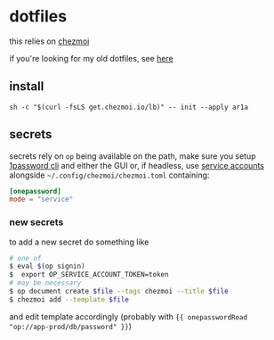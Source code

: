 # dotfiles

this relies on [chezmoi](https://www.chezmoi.io)

if you're looking for my old dotfiles, see [here](https://github.com/ar1a/dotfiles-old)

## install
`sh -c "$(curl -fsLS get.chezmoi.io/lb)" -- init --apply ar1a`

## secrets
secrets rely on `op` being available on the path, make sure you setup
[1password cli](https://developer.1password.com/docs/cli/get-started) and
either the GUI or, if headless, use [service
accounts](https://developer.1password.com/docs/service-accounts/use-with-1password-cli#get-started)
alongside `~/.config/chezmoi/chezmoi.toml` containing:
```toml
[onepassword]
mode = "service"
```

### new secrets
to add a new secret do something like

```bash
# one of
$ eval $(op signin)
$  export OP_SERVICE_ACCOUNT_TOKEN=token
# may be necessary
$ op document create $file --tags chezmoi --title $file
$ chezmoi add --template $file
```

and edit template accordingly (probably with `{{ onepasswordRead "op://app-prod/db/password" }}`)


